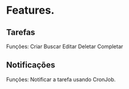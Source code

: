 # Features.

## Tarefas

Funções:
    Criar
    Buscar
    Editar
    Deletar
    Completar

## Notificações

Funções:
    Notificar a tarefa usando CronJob.

